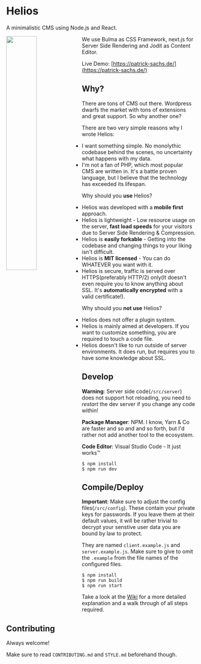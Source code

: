 # Helios 

A minimalistic CMS using Node.js and React.

<img src="https://patrick-sachs.de/api/files/serve/logo-512x512-png-png-b6cd" style="float:left;width:40%;" />

We use Bulma as CSS Framework, next.js for Server Side Rendering and Jodit as Content Editor.

Live Demo: [https://patrick-sachs.de/](https://patrick-sachs.de/)

## Why?

There are tons of CMS out there. Wordpress dwarfs the market with tons of extensions and great support. So why another one?

There are two very simple reasons why I wrote Helios:

- I want something simple. No monolythic codebase behind the scenes, no uncertainty what happens with my data.
- I'm not a fan of PHP, which most popular CMS are written in. It's a battle proven language, but I believe that the technology has exceeded its lifespan.

Why should you **use** Helios?

- Helios was developed with a **mobile first** approach.
- Helios is lightweight - Low resource usage on the server, **fast load speeds** for your visitors due to Server Side Rendering & Compression.
- Helios is **easily forkable** - Getting into the codebase and changing things to your liking isn't difficult.
- Helios is **MIT licensed** - You can do WHATEVER you want with it.
- Helios is secure, traffic is served over HTTPS(preferably HTTP/2) only(It doesn't even require you to know anything about SSL. It's **automatically encrypted** with a valid certificate!).

Why should you **not use** Helios?

- Helios does not offer a plugin system.
- Helios is mainly aimed at developers. If you want to customize something, you are required to touch a code file.
- Helios doesn't like to run outside of server environments. It does run, but requires you to have some knowledge about SSL.

## Develop

**Warning**: Server side code(`/src/server`) does not support hot reloading, you need to *restart* the dev server if you change any code within!

**Package Manager**: NPM. I know, Yarn & Co are faster and so and and so forth, but I'd rather not add another tool to the ecosystem.

**Code Editor**: Visual Studio Code - It just works™️

```
$ npm install
$ npm run dev
```

## Compile/Deploy

**Important**: Make sure to adjust the config files(`/src/config`). These contain your private keys for passwords. If you leave them at their default values, it will be rather trivial to decrypt your senstive user data you are bound by law to protect.

They are named `client.example.js` and `server.example.js`. Make sure to give to omit the `.example` from the file names of the configured files.

```
$ npm install
$ npm run build
$ npm run start
```

Take a look at the [Wiki](https://github.com/PatrickSachs/helios/wiki) for a more detailed explanation and a walk through of all steps required.

## Contributing

Always welcome!

Make sure to read `CONTRIBUTING.md` and `STYLE.md` beforehand though.
